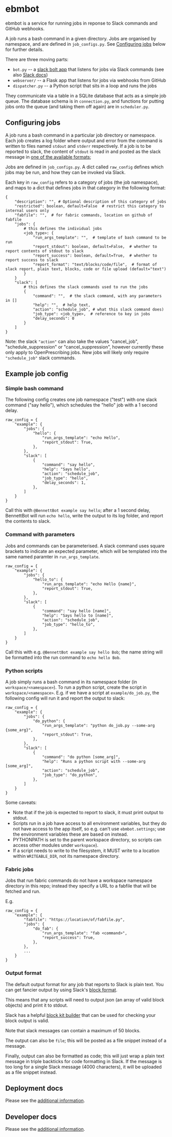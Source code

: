 # ebmbot

ebmbot is a service for running jobs in reponse to Slack commands and GitHub webhooks.

A job runs a bash command in a given directory.
Jobs are organised by namespace, and are defined in `job_configs.py`.
See [Configuring jobs](#configuring-jobs) below for further details.

There are three moving parts:

* `bot.py` -- a [slack bolt app](https://github.com/slackapi/bolt-python) that listens for jobs via Slack commands (see also [Slack docs](https://api.slack.com/bolt))
* `webserver/` -- a Flask app that listens for jobs via webhooks from GitHub
* `dispatcher.py` -- a Python script that sits in a loop and runs the jobs

They communicate via a table in a SQLite database that acts as a simple job queue.
The database schema is in `connection.py`, and functions for putting jobs onto the queue (and taking them off again) are in `scheduler.py`.


## Configuring jobs

A job runs a bash command in a particular job directory or namespace. Each job
creates a log folder where output and error from the command is written to files named
`stdout` and `stderr` respectively. If a job is to be reported to slack, the content
of `stdout` is read in and posted as the slack message in
[one of the available formats](#output-format);

Jobs are defined in `job_configs.py`. A dict called `raw_config`
defines which jobs may be run, and how they can be invoked via Slack.

Each key in `raw_config` refers to a category of jobs (the job namespace), and maps to a dict that defines jobs in that category in the following format:

```
{
    "description": "", # Optional description of this category of jobs
    "restricted": boolean, default=False  # restrict this category to internal users only
    "fabfile": "",  # for fabric commands, location on github of fabfile
    "jobs": {
        # this defines the individual jobs
        <job_type>: {
            "run_args_template": "",  # template of bash command to be run
            "report_stdout": boolean, default=False,  # whether to report contents of stdout to slack
            "report_success": boolean, default=True,  # whether to report success to slack
            "report_format": "text/blocks/code/file",  # format of slack report, plain text, blocks, code or file upload (default="text")
        }
    }
    "slack": [
        # this defines the slack commands used to run the jobs
        {
            "command": "",  # the slack command, with any parameters in []
            "help": "",  # help text,
            "action": "schedule_job", # what this slack command does)
            "job_type": <job_type>,  # reference to key in jobs
            "delay_seconds": 0
        }
    ]
}
```

Note: the slack `"action"` can also take the values "cancel_job",
"schedule_suppression" or "cancel_suppression", however currently these only apply
to OpenPrescribing jobs. New jobs will likely only require `"schedule_job"` slack
commands.


## Example job config

### Simple bash command

The following config creates one job namespace ("test") with one
slack command ("say hello"), which schedules the "hello" job with a
1 second delay.

```
raw_config = {
    "example": {
        "jobs": {
            "hello": {
                "run_args_template": "echo Hello",
                "report_stdout": True,
            },
        },
        "slack": [
            {
                "command": "say hello",
                "help": "Says hello",
                "action": "schedule_job",
                "job_type": "hello",
                "delay_seconds": 1,
            },
        ]
    }
}
```
Call this with `@BennettBot example say hello`; after a 1 second delay, BennettBot
will run `echo hello`, write the output to its log folder, and report the
contents to slack.


### Command with parameters

Jobs and commands can be parameterised. A slack command uses square brackets
to indicate an expected parameter, which will be templated into the same named
paramter in `run_args_template`.

```
raw_config = {
    "example": {
        "jobs": {
            "hello_to": {
                "run_args_template": "echo Hello {name}",
                "report_stdout": True,
            },
        },
        "slack": [
            {
                "command": "say hello [name]",
                "help": "Says hello to [name]",
                "action": "schedule_job",
                "job_type": "hello_to",
            },
        ]
    }
}
```
Call this with e.g. `@BennettBot example say hello Bob`; the name string will be
formatted into the run command to `echo hello Bob`.

### Python scripts

A job simply runs a bash command in its namespace folder
(in `workspace/<namespace>`). To run a python script, create the script in
`workspace/<namespace>`. E.g. if we have a script at `example/do_job.py`, the
following config will run it and report the output to slack:

```
raw_config = {
    "example": {
        "jobs": {
            "do_python": {
                "run_args_template": "python do_job.py --some-arg {some_arg}",
                "report_stdout": True,
            },
        },
        "slack": [
            {
                "command": "do python [some_arg]",
                "help": "Runs a python script with --some-arg [some_arg]",
                "action": "schedule_job",
                "job_type": "do_python",
            },
        ]
    }
}
```

Some caveats:
- Note that if the job is expected to report to slack, it must print output to stdout.
- Scripts run in a job have access to all environment variables, but they do not have
  access to the app itself, so e.g. can't use `ebmbot.settings`; use the environment
  variables these are based on instead.
- PYTHONPATH is set to the parent workspace directory, so scripts can access other
  modules under `workspace`).
- If a script needs to write to the filesystem, it MUST write to a location within
  `WRITEABLE_DIR`, not its namespace directory.

### Fabric jobs

Jobs that run fabric commands do not have a workspace namespace directory in this repo;
instead they specify a URL to a fabfile that will be fetched and run.

E.g.
```
raw_config = {
    "example": {
        "fabfile": "https://location/of/fabfile.py",
        "jobs": {
            "do_fab": {
                "run_args_template": "fab <command>",
                "report_success": True,
            },
        },
        ...
    }
}
```

### Output format

The default output format for any job that reports to Slack is plain text. You can
get fancier output by using Slack's
[block format](https://api.slack.com/methods/chat.postMessage#arg_blocks).

This means that any scripts will need to output json (an array of valid block objects)
and print it to stdout.

Slack has a helpful [block kit builder](https://app.slack.com/block-kit-builder) that
can be used for checking your block output is valid.

Note that slack messages can contain a maximum of 50 blocks.

The output can also be `file`; this will be posted as a file snippet instead
of a message.

Finally, output can also be formatted as code; this will just wrap a plain text
message in triple backticks for code formatting in Slack. If the message is
too long for a single Slack message (4000 characters), it will be uploaded
as a file snippet instead.

## Deployment docs

Please see the [additional information](DEPLOY.md).


## Developer docs

Please see the [additional information](DEVELOPERS.md).
